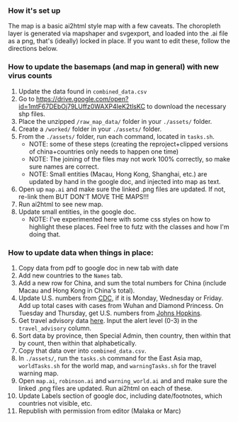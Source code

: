 ### How it's set up

The map is a basic ai2html style map with a few caveats. The choropleth layer is generated via mapshaper and svgexport, and loaded into the .ai file as a png, that's (ideally) locked in place. If you want to edit these, follow the directions below.


### How to update the basemaps (and map in general) with new virus counts

1. Update the data found in `combined_data.csv`
1. Go to https://drive.google.com/open?id=1mtF67DEbOj79LUffz0WAXP4IeK2tlsKC to download the necessary shp files. 
1. Place the unzipped `/raw_map_data/` folder in your `./assets/` folder.
1. Create a `/worked/` folder in your `./assets/` folder.
1. From the `./assets/` folder, run each command, located in `tasks.sh`. 
	- NOTE: some of these steps (creating the reproject+clipped versions of china+countries only needs to happen one time)
	- NOTE: The joining of the files may not work 100% correctly, so make sure names are correct.
	- NOTE: Small entities (Macau, Hong Kong, Shanghai, etc.) are updated by hand in the google doc, and injected into map as text.
1. Open up `map.ai` and make sure the linked .png files are updated. If not, re-link them BUT DON'T MOVE THE MAPS!!!
1. Run ai2html to see new map.
1. Update small entities, in the google doc. 
	- NOTE: I've experimented here with some css styles on how to highlight these places. Feel free to futz with the classes and how I'm doing that. 

### How to update data when things in place:
1. Copy data from pdf to google doc in new tab with date
1. Add new countries to the `Names` tab.
1. Add a new row for China, and sum the total numbers for China (include Macau and Hong Kong in China's total).
1. Update U.S. numbers from [CDC](https://www.cdc.gov/coronavirus/2019-ncov/cases-in-us.html), if it is Monday, Wednesday or Friday. Add up total cases with cases from Wuhan and Diamond Princess. On Tuesday and Thursday, get U.S. numbers from [Johns Hopkins](https://www.arcgis.com/apps/opsdashboard/index.html#/bda7594740fd40299423467b48e9ecf6). 
1. Get travel advisory data [here](https://wwwnc.cdc.gov/travel/notices). Input the alert level (0-3) in the `travel_advisory` column.
1. Sort data by province, then Special Admin, then country, then within that by count, then within that alphabetically.
1. Copy that data over into `combined_data.csv`.
1. In `./assets/`, run the `tasks.sh` command for the East Asia map, `worldTasks.sh` for the world map, and `warningTasks.sh` for the travel warning map.
1. Open `map.ai`, `robinson.ai` and `warning_world.ai` and and make sure the linked .png files are updated. Run ai2html on each of these.
1. Update Labels section of google doc, including date/footnotes, which countries not visible, etc. 
1. Republish with permission from editor (Malaka or Marc)
